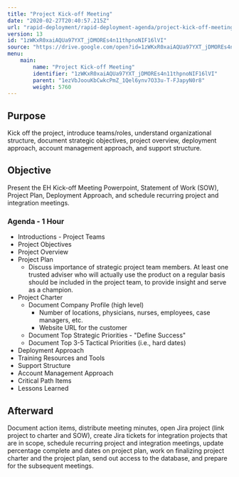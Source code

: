 ```yaml
---
title: "Project Kick-off Meeting"
date: "2020-02-27T20:40:57.215Z"
url: "rapid-deployment/rapid-deployment-agenda/project-kick-off-meeting.html"
version: 13
id: "1zWKxR0xaiAQUa97YXT_jDMOREs4n11thpnoNIF16lVI"
source: "https://drive.google.com/open?id=1zWKxR0xaiAQUa97YXT_jDMOREs4n11thpnoNIF16lVI"
menu:
    main:
        name: "Project Kick-off Meeting"
        identifier: "1zWKxR0xaiAQUa97YXT_jDMOREs4n11thpnoNIF16lVI"
        parent: "1ezVbJoouKbCwkcPmZ_1Qel6ynv7O33u-T-FJapyN0r8"
        weight: 5760
---
```

## Purpose

Kick off the project, introduce teams/roles, understand organizational structure, document strategic objectives, project overview, deployment approach, account management approach, and support structure.

## Objective

Present the EH Kick-off Meeting Powerpoint, Statement of Work (SOW), Project Plan, Deployment Approach, and schedule recurring project and integration meetings.

### Agenda - 1 Hour

* Introductions - Project Teams
* Project Objectives
* Project Overview
* Project Plan
    * Discuss importance of strategic project team members. At least one trusted adviser who will actually use the product on a regular basis should be included in the project team, to provide insight and serve as a champion.
* Project Charter
    * Document Company Profile (high level)
        * Number of locations, physicians, nurses, employees, case managers, etc.
        * Website URL for the customer
    * Document Top Strategic Priorities - "Define Success"
    * Document Top 3-5 Tactical Priorities (i.e., hard dates)
* Deployment Approach
* Training Resources and Tools
* Support Structure
* Account Management Approach
* Critical Path Items
* Lessons Learned

## Afterward

Document action items, distribute meeting minutes, open Jira project (link project to charter and SOW), create Jira tickets for integration projects that are in scope, schedule recurring project and integration meetings, update percentage complete and dates on project plan, work on finalizing project charter and the project plan, send out access to the database, and prepare for the subsequent meetings.

